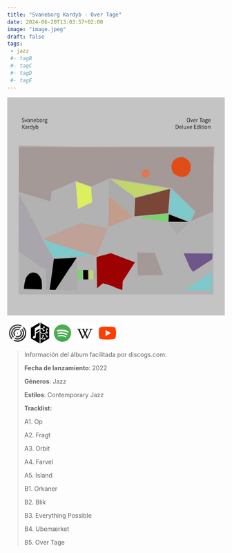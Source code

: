```yaml
---
title: "Svaneborg Kardyb - Over Tage"
date: 2024-06-20T13:03:57+02:00
image: "image.jpeg"
draft: false
tags:
 - jazz
 #- tagB
 #- tagC
 #- tagD
 #- tagE
---
```

![cover](image.jpeg (Svaneborg-Kardyb - Over-Tage))
 
[![discogs](../links/svg/discogs.png (discogs))](https://www.discogs.com/master/2857264)
[![musicbrainz](../links/svg/musicbrainz.png (musicbrainz))](https://musicbrainz.org/release/f55d89fb-bc0d-4d89-a222-895f386bf9a8)
[![spotify](../links/svg/spotify.png (putify))](https://open.spotify.com/album/44pjaIp79cn38UjiGts0Cb)
[![wikipedia](../links/svg/wikipedia.png (wikipedia))](None)
[![youtube](../links/svg/youtube.png (youtube))](https://www.youtube.com/playlist?list=PLeaDFYdAXTNYDg5_3mytEKdje4k0ULBk5)
 
<!-- [![bandcamp](../links/svg/bandcamp.png (bandcamp))]() -->
<!-- [![lastfm](../links/svg/lastfm.png (lastfm))]() -->
 
> Información del álbum facilitada por discogs.com:
> 
> **Fecha de lanzamiento**: 2022
> 
> **Géneros**: Jazz
> 
> **Estilos**: Contemporary Jazz
> 
> **Tracklist:**
> 
>   A1. Op    
> 
>   A2. Fragt    
> 
>   A3. Orbit    
> 
>   A4. Farvel    
> 
>   A5. Island    
> 
>   B1. Orkaner    
> 
>   B2. Blik    
> 
>   B3. Everything Possible    
> 
>   B4. Ubemærket    
> 
>   B5. Over Tage    
> 
